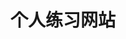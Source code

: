 <!--
 * @Date: 2023-03-29 13:09:36
 * @LastEditors: Zrui
 * @LastEditTime: 2023-04-18 20:25:31
 * @FilePath: /ZruiBlog/README.md
 * @Description: 描述·
-->

# 个人练习网站
